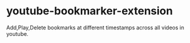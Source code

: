 # youtube-bookmarker-extension
Add,Play,Delete bookmarks at different timestamps across all videos in youtube.
